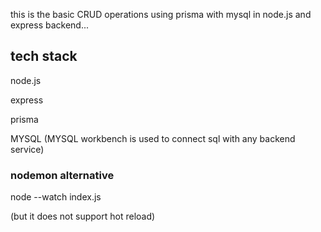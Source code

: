 this is the basic CRUD operations using prisma with mysql in node.js and express backend...


## tech stack 
node.js

express

prisma 

MYSQL (MYSQL workbench is used to connect sql with any backend service)


### nodemon alternative
node --watch index.js

(but it does not support hot reload)

